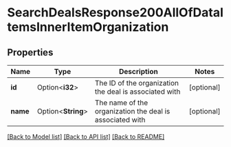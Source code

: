 # SearchDealsResponse200AllOfDataItemsInnerItemOrganization

## Properties

Name | Type | Description | Notes
------------ | ------------- | ------------- | -------------
**id** | Option<**i32**> | The ID of the organization the deal is associated with | [optional]
**name** | Option<**String**> | The name of the organization the deal is associated with | [optional]

[[Back to Model list]](../README.md#documentation-for-models) [[Back to API list]](../README.md#documentation-for-api-endpoints) [[Back to README]](../README.md)



